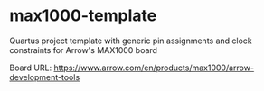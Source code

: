 # max1000-template
Quartus project template with generic pin assignments and clock constraints for Arrow's MAX1000 board

Board URL: <https://www.arrow.com/en/products/max1000/arrow-development-tools>
